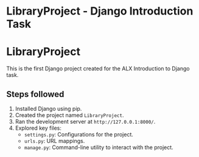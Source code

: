 # LibraryProject - Django Introduction Task
# LibraryProject

This is the first Django project created for the ALX Introduction to Django task.

## Steps followed
1. Installed Django using pip.
2. Created the project named `LibraryProject`.
3. Ran the development server at `http://127.0.0.1:8000/`.
4. Explored key files:
   - `settings.py`: Configurations for the project.
   - `urls.py`: URL mappings.
   - `manage.py`: Command-line utility to interact with the project.
